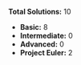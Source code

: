 **Total Solutions:** 10

- **Basic:**        8
- **Intermediate:**        0
- **Advanced:**        0
- **Project Euler:**        2

